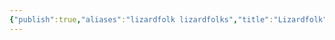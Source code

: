 ```yaml
---
{"publish":true,"aliases":"lizardfolk lizardfolks","title":"Lizardfolk","created":"2025-07-22","modified":"2025-07-24T21:12:16.116+02:00","published":"2025-07-22","cssclasses":""}
---
```



